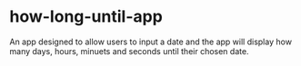 # how-long-until-app
An app designed to allow users to input a date and the app will display how many days, hours, minuets and seconds until their chosen date.
